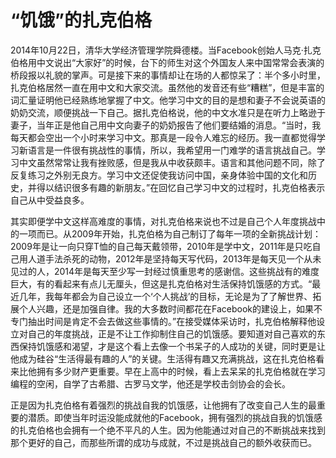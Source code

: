 # “饥饿”的扎克伯格

2014年10月22日，清华大学经济管理学院舜德楼。当Facebook创始人马克·扎克伯格用中文说出“大家好”的时候，台下的师生对这个外国友人来中国常常会表演的桥段报以礼貌的掌声。可是接下来的事情却让在场的人都惊呆了：半个多小时里，扎克伯格居然一直在用中文和大家交流。虽然他的发音还有些“糟糕”，但是丰富的词汇量证明他已经熟练地掌握了中文。他学习中文的目的是想和妻子不会说英语的奶奶交流，顺便挑战一下自己。据扎克伯格说，他的中文水准只是在听力上略逊于妻子，当年正是他自己用中文向妻子的奶奶报告了他们要结婚的消息。“当时，我每天都会空出一个小时来学习中文。那真是一段令人难忘的经历。我一直都觉得学习新语言是一件很有挑战性的事情，所以，我希望用一门难学的语言挑战自己。学习中文虽然常常让我有挫败感，但是我从中收获颇丰。语言和其他问题不同，除了反复练习之外别无良方。学习中文还促使我访问中国，亲身体验中国的文化和历史，并得以结识很多有趣的新朋友。”在回忆自己学习中文的过程时，扎克伯格表示自己从中受益良多。 

其实即便学中文这样高难度的事情，对扎克伯格来说也不过是自己个人年度挑战中的一项而已。从2009年开始，扎克伯格为自己制订了每年一项的全新挑战计划：2009年是让一向只穿T恤的自己每天戴领带，2010年是学中文，2011年是只吃自己用人道手法杀死的动物，2012年是坚持每天写代码，2013年是每天见一个从未见过的人，2014年是每天至少写一封经过慎重思考的感谢信。这些挑战有的难度巨大，有的看起来有点儿无厘头，但这是扎克伯格对生活保持饥饿感的方式。“最近几年，我每年都会为自己设立一个‘个人挑战’的目标，无论是为了了解世界、拓展个人兴趣，还是加强自律。我的大多数时间都花在Facebook的建设上，如果不专门抽出时间是肯定不会去做这些事情的。”在接受媒体采访时，扎克伯格解释他设立对自己的年度挑战，正是不让工作抑制住自己的饥饿感。要知道对自己喜欢的东西保持饥饿感和渴望，才是这个看上去像一个书呆子的人成功的关键，同时更是让他成为硅谷“生活得最有趣的人”的关键。生活得有趣又充满挑战，这在扎克伯格看来比他拥有多少财产更重要。早在上高中的时候，看上去呆呆的扎克伯格就在学习编程的空闲，自学了古希腊、古罗马文学，他还是学校击剑协会的会长。 

正是因为扎克伯格有着强烈的挑战自我的饥饿感，让他拥有了改变自己人生的最重要的潜质。即使当年时运没能成就他的Facebook，拥有强烈的挑战自我的饥饿感的扎克伯格也会拥有一个绝不平凡的人生。因为他能通过对自己的不断挑战来找到那个更好的自己，而那些所谓的成功与成就，不过是挑战自己的额外收获而已。